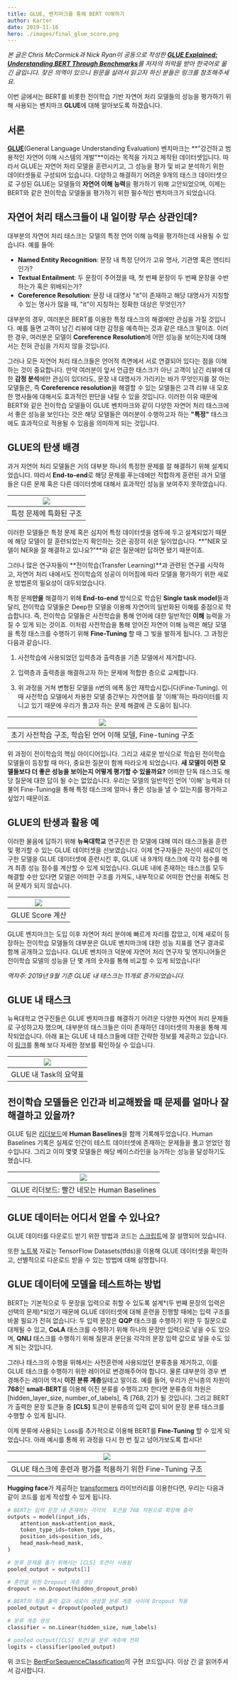 ```yaml
---
title: GLUE, 벤치마크를 통해 BERT 이해하기
author: Karter
date: 2019-11-16
hero: ./images/final_glue_score.png
---
```


_본 글은 Chris McCormick과 Nick Ryan이 공동으로 작성한 [**GLUE Explained: Understanding BERT Through Benchmarks**](https://mccormickml.com/2019/11/05/GLUE/)를 저자의 허락을 받아 한국어로 옮긴 글입니다. 잦은 의역이 있으니 원문을 살려서 읽고자 하신 분들은 링크를 참조해주세요._

이번 글에서는 BERT를 비롯한 전이학습 기반 자연어 처리 모델들의 성능을 평가하기 위해 사용되는 벤치마크 **GLUE**에 대해 알아보도록 하겠습니다.


## 서론

**[GLUE](https://arxiv.org/pdf/1804.07461.pdf)**(General Language Understanding Evaluation) 벤치마크는 **"강건하고 범용적인 자연어 이해 시스템의 개발"**이라는 목적을 가지고 제작된 데이터셋입니다. 따라서 GLUE는 자연어 처리 모델을 훈련시키고, 그 성능을 평가 및 비교 분석하기 위한 데이터셋들로 구성되어 있습니다. 다양하고 해결하기 어려운 9개의 태스크 데이터셋으로 구성된 GLUE는 모델들의 **자연어 이해 능력**을 평가하기 위해 고안되었으며, 이제는 BERT와 같은 전이학습 모델들을 평가하기 위한 필수적인 벤치마크가 되었습니다.


## 자연어 처리 태스크들이 내 일이랑 무슨 상관인데?
대부분의 자연어 처리 태스크는 모델의 특정 언어 이해 능력을 평가하는데 사용될 수 있습니다. 예를 들어:

- **Named Entity Recognition**: 문장 내 특정 단어가 고유 명사, 기관명 혹은 엔티티인가?
- **Textual Entailment**: 두 문장이 주어졌을 때, 첫 번째 문장이 두 번째 문장을 수반하는가 혹은 위배되는가?
- **Coreference Resolution**: 문장 내 대명사 "it"이 존재하고 해당 대명사가 지칭할 수 있는 명사가 많을 때, "it"이 지칭하는 정확한 대상은 무엇인가?

대부분의 경우, 여러분은 BERT를 이용한 특정 태스크의 해결에만 관심을 가질 것입니다. 예를 들면 고객이 남긴 리뷰에 대한 감정을 예측하는 것과 같은 태스크 말이죠. 이러한 경우, 여러분은 모델이 **Coreference Resolution**에 어떤 성능을 보이는지에 대해서는 전혀 관심을 가지지 않을 것입니다.

그러나 모든 자연어 처리 태스크들은 언어적 측면에서 서로 연결되어 있다는 점을 이해하는 것이 중요합니다. 만약 여러분이 앞서 언급한 태스크가 아닌 고객이 남긴 리뷰에 대한 **감정 분석**에만 관심이 있더라도, 문장 내 대명사가 가리키는 바가 무엇인지를 잘 아는 모델들은, 즉 **Coreference resolution**을 해결할 수 있는 모델들은 고객 리뷰 내 모호한 명사들에 대해서도 효과적인 판단을 내릴 수 있을 것입니다. 이러한 이유 때문에 BERT와 같은 전이학습 모델들이 GLUE 벤치마크와 같이 다양한 자연어 처리 태스크에서 좋은 성능을 보인다는 것은 해당 모델들은 여러분이 수행하고자 하는 **"특정"** 태스크에도 효과적으로 적용될 수 있음을 의미하게 되는 것입니다.

## GLUE의 탄생 배경

과거 자연어 처리 모델들은 거의 대부분 하나의 특정한 문제를 잘 해결하기 위해 설계되었습니다. 따라서 **End-to-end**로 해당 문제를 푸는데에만 적합하게 훈련된 과거 모델들은 다른 문제 혹은 다른 데이터셋에 대해서 효과적인 성능을 보여주지 못하였습니다.

| ![](./images/specialized_architecture.png) |
|:-----:|
| 특정 문제에 특화된 구조 |

이러한 모델들은 특정 문제 혹은 심지어 특정 데이터셋을 염두에 두고 설계되었기 때문에 해당 모델이 잘 훈련되었는지 확인하는 것은 굉장히 쉬운 일이었습니다. **"NER 모델이 NER을 잘 해결하고 있나요?"**와 같은 질문에만 답하면 됐기 때문이죠.

그러나 많은 연구자들이 **전이학습(Transfer Learning)**과 관련된 연구를 시작하고, 자연어 처리 내에서도 전이학습의 성공이 이어짐에 따라 모델을 평가하기 위한 새로운 방법론의 필요성이 대두되었습니다.

특정 문제**만을** 해결하기 위해 **End-to-end** 방식으로 학습된 **Single task model**들과 달리, 전이학습 모델들은 Deep한 모델을 이용해 자연어의 일반화된 이해를 중점으로 학습합니다. 즉, 전이학습 모델들은 사전학습을 통해 언어에 대한 일반적인 **이해** 능력을 가질 수 있게 되는 것이죠. 이처럼 사전학습을 통해 얻어진 자연어 이해 능력은 해당 모델을 특정 태스크를 수행하기 위해 **Fine-Tuning** 할 때 그 빛을 발하게 됩니다. 그 과정은 다음과 같습니다.

1. 사전학습에 사용되었던 입력층과 출력층을 기존 모델에서 제거합니다.

2. 입력층과 출력층을 해결하고자 하는 문제에 적합한 층으로 교체합니다.

3. 위 과정을 거쳐 변형된 모델을 n번의 에폭 동안 재학습시킵니다(Fine-Tuning). 이때 사전학습 모델에서 차용한 모델 중간부는 자연어를 잘 '이해'하는 파라미터를 지니고 있기 때문에 우리가 풀고자 하는 문제 해결에 큰 도움이 됩니다.

| ![](./images/architecture_trio_2.png) |
|:-----:|
| 초기 사전학습 구조, 학습된 언어 이해 모델, Fine-tuning 구조 |

위 과정이 전이학습의 핵심 아이디어입니다. 그리고 새로운 방식으로 학습된 전이학습 모델들이 등장할 때 마다, 중요한 질문이 함께 따라오게 되었습니다. **새 모델이 이전 모델들보다 더 좋은 성능을 보이는지 어떻게 평가할 수 있을까요?** 어떠한 단독 태스크도 해당 질문에 대한 답이 될 수는 없었습니다. 우리는 모델의 일반적인 언어 '이해' 능력과 더불어 Fine-Tuning을 통해 특정 태스크에 얼마나 좋은 성능을 낼 수 있는지를 평가하고 싶었기 때문이죠.

## GLUE의 탄생과 활용 예
이러한 물음에 답하기 위해 **뉴욕대학교** 연구진은 한 모델에 대해 여러 태스크들을 훈련 및 평가할 수 있는 GLUE 데이터셋을 선보였습니다. 이제 연구자들은 자신이 새로이 연구한 모델을 GLUE 데이터셋에 훈련시킨 후, GLUE 내 9개의 태스크에 각각 점수를 메겨 최종 성능 점수를 계산할 수 있게 되었습니다. GLUE 내에 존재하는 태스크를 모두 해결할 수만 있다면 모델은 어떠한 구조를 가져도, 내부적으로 어떠한 연산을 취해도 전혀 문제가 되지 않습니다.

| ![](./images/final_glue_score.png) |
|:-----:|
| GLUE Score 계산 |

GLUE 벤치마크는 도입 이후 자연어 처리 분야에 빠르게 자리를 잡았고, 이제 새로이 등장하는 전이학습 모델들의 대부분은 GLUE 벤치마크에 대한 성능 지표를 연구 결과로 함께 공개하고 있습니다. GLUE 벤치마크 덕분에 자연어 처리 연구자 및 엔지니어들은 전이학습 모델의 성능을 단 몇 개의 숫자를 통해 비교할 수 있게 되었습니다!

_역자주: 2019년 9월 기준 GLUE 내 태스크는 11개로 증가되었습니다._

## GLUE 내 태스크
뉴욕대학교 연구진들은 GLUE 벤치마크를 해결하기 어려운 다양한 자연어 처리 문제들로 구성하고자 했으며, 대부분의 태스크들은 이미 존재하던 데이터셋의 차용을 통해 제작되었습니다. 아래 표는 GLUE 내 태스크들에 대한 간략한 정보를 제공하고 있습니다. 이 [링크](https://docs.google.com/spreadsheets/d/1BrOdjJgky7FfeiwC_VDURZuRPUFUAz_jfczPPT35P00/edit?usp=sharing)를 통해 보다 자세한 정보를 확인하실 수 있습니다.

| ![](./images/glue_table_condensed.png) |
|:-----:|
| GLUE 내 Task의 요약표 |


## 전이학습 모델들은 인간과 비교해봤을 때 문제를 얼마나 잘 해결하고 있을까?
GLUE 팀은 [리더보드](https://gluebenchmark.com/leaderboard)에 **Human Baselines**을 함께 기록해두었습니다. Human Baselines 기록은 실제로 인간이 테스트 데이터셋에 존재하는 문제들을 풀고 얻었던 점수입니다. 그리고 이미 몇몇 모델들은 해당 베이스라인을 능가하는 성능을 달성하기도 했습니다. 

| ![](./images/glue_leaderboard.png) |
|:-----:|
| GLUE 리더보드: 빨간 네모는 Human Baselines |

## GLUE 데이터는 어디서 얻을 수 있나요?
GLUE 데이터를 다운로드 받기 위한 방법과 코드는 [스크립트](https://gist.github.com/W4ngatang/60c2bdb54d156a41194446737ce03e2e)에 잘 설명되어 있습니다.

또한 [노트북](https://colab.research.google.com/drive/1Qwbw9se6uE1Ib8_sMToTF3lh7qqXVC8B) 자료는 TensorFlow Datasets(tfds)을 이용해 GLUE 데이터셋을 확인하고, 선별적으로 다운로드 받을 수 있는 방법에 대해 설명합니다.

## GLUE 데이터에 모델을 테스트하는 방법
BERT는 기본적으로 두 문장을 입력으로 취할 수 있도록 설계*(두 번째 문장의 입력은 선택의 문제)*되었기 때문에 GLUE 데이터셋에 대해 훈련을 진행할 때에는 입력 구조를 바꿀 필요가 전혀 없습니다: 두 입력 문장은 **QQP** 태스크를 수행하기 위한 두 질문으로 대체될 수 있고, **CoLA** 태스크를 수행하기 위해 하나의 문장만 입력으로 넣을 수도 있으며, **QNLI** 태스크를 수행하기 위해 질문과 문단을 각각의 문장 입력 값으로 넣을 수도 있게 되는 것입니다.

그러나 태스크의 수행을 위해서는 사전훈련에 사용되었던 분류층을 제거하고, 이를 GLUE 태스크를 수행하기 위한 레이어로 변경해주어야 합니다. 물론 대부분의 경우 변경해주는 레이어 역시 **이진 분류 계층**일테고 말이죠. 예를 들어, 우리가 은닉층의 차원이 **768**인 **small-BERT**를 이용해 이진 분류를 수행하고자 한다면 분류층의 차원은 [hidden_layer_size, number_of_labels], 즉 [768, 2]가 될 것입니다. 그리고 BERT가 출력한 문장 토큰들 중 **[CLS]** 토큰이 분류층의 입력 값이 되어 문장 분류 태스크를 수행할 수 있게 됩니다. 

이제 분류에 사용되는 Loss를 추가적으로 이용해 BERT를 **Fine-Tuning** 할 수 있게 되었습니다. 아래 예시를 통해 위 과정을 다시 한 번 짚고 넘어가보도록 합시다!

| ![](./images/modified_glue_task.png) |
|:-----:|
| GLUE 태스크에 훈련과 평가를 적용하기 위한 Fine-Tuning 구조 |

**Hugging face**가 제공하는 [transformers](https://github.com/huggingface/transformers) 라이브러리를 이용한다면, 우리는 다음과 같이 코드를 쉽게 작성할 수 있게 됩니다.

```python
# BERT는 입력 문장 내 존재하는 각각의  토큰을 768 차원으로 확장해 출력 
outputs = model(input_ids,
    attention_mask=attention_mask,
    token_type_ids=token_type_ids,
    position_ids=position_ids, 
    head_mask=head_mask,
)

# 분류 문제를 풀기 위해서는 [CLS] 토큰이 사용됨
pooled_output = outputs[1]

# 훈련을 위한 Dropout 계층 생성
dropout = nn.Dropout(hidden_dropout_prob)

# BERT의 최종 출력 값과 새로이 생성할 분류 계층 사이에 Dropout 적용
pooled_output = dropout(pooled_output)

# 분류 계층 생성
classifier = nn.Linear(hidden_size, num_labels)

# pooled output([CLS] 토큰)을 분류 계층에 전파 
logits = classifier(pooled_output)
```

위 코드는 [BertForSequenceClassification](https://colab.research.google.com/drive/1BGXKbHOLOuVK5-1W-d3bEEdRCrAw_t5H)의 구현 코드입니다. 이상 긴 글 읽어주셔서 감사합니다.
